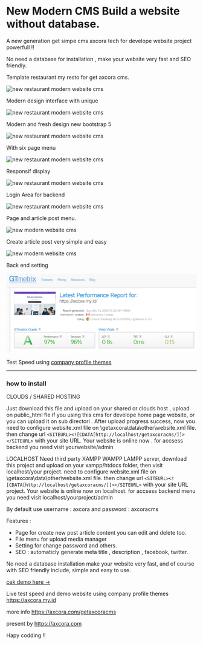 # New Modern CMS Build a website without database.

A new generation get simpe cms axcora tech for develope website project powerfull !!

No need a database for installation , make your website very fast and SEO friendly.

Template restaurant my resto for get axcora cms.

![new restaurant modern website cms](https://a.fsdn.com/con/app/proj/restaurantwebsite-freedownload/screenshots/websiterestoran-restaurant%20cms%20web%20%285%29.png/max/max/1)

Modern design interface with unique

![new restaurant modern website cms](https://a.fsdn.com/con/app/proj/restaurantwebsite-freedownload/screenshots/websiterestoran-restaurant%20cms%20web%20%284%29.png/max/max/1)

Modern and fresh design new bootstrap 5

![new restaurant modern website cms](https://a.fsdn.com/con/app/proj/restaurantwebsite-freedownload/screenshots/websiterestoran-restaurant%20cms%20web%20%283%29.png/max/max/1)

With six page menu

![new restaurant modern website cms](https://a.fsdn.com/con/app/proj/restaurantwebsite-freedownload/screenshots/websiterestoran-restaurant%20cms%20web%20%281%29.png/max/max/1)

Responsif display

![new restaurant modern website cms](https://a.fsdn.com/con/app/proj/restaurantwebsite-freedownload/screenshots/New%20CMS%20modern%20website%20SEO%20%286%29.png/max/max/1)

Login Area for backend

![new restaurant modern website cms](https://a.fsdn.com/con/app/proj/getaxcoracms/screenshots/New%20CMS%20modern%20website%20SEO%20%285%29.png/max/max/1)

Page and article post menu.

![new modern website cms](https://a.fsdn.com/con/app/proj/getaxcoracms/screenshots/New%20CMS%20modern%20website%20SEO%20%284%29.png/max/max/1)

Create article post very simple and easy

![new modern website cms](https://a.fsdn.com/con/app/proj/getaxcoracms/screenshots/New%20CMS%20modern%20website%20SEO%20%282%29.png/max/max/1)

Back end setting



![new modern website cms](test.png)

Test Speed using [company profile themes](https://github.com/mesinkasir/companyprofilwebsite-getaxcoracms)



 -----------------------------------------------------------------
### how to install

CLOUDS / SHARED HOSTING

Just download this file and upload on your shared or clouds host , upload on public_html fle if you using this cms for develope home page website, or you can upload it on sub directori .
After upload progress success, now you need to configure website.xml file on \getaxcora\data\other\website.xml file. then change url `<SITEURL><![CDATA[http://localhost/getaxcoracms/]]></SITEURL>` with your site URL.
Your website is online now . for accsess backend you need visit yourwebsite/admin

LOCALHOST
Need third party XAMPP WAMPP LAMPP server, download this project and upload on your xampp/htdocs folder, then visit localhost/your project. need to configure website.xml file on \getaxcora\data\other\website.xml file. then change url `<SITEURL><![CDATA[http://localhost/getaxcoracms/]]></SITEURL>` with your site URL project.
Your website is online now on localhost. for accsess backend menu you need visit localhost/yourproject/admin

By default use username : axcora and password : axcoracms

Features :
+ Page for create new post article content you can edit and delete too.
+ File menu for upload media manager
+ Setting for change password and others.
+ SEO : automaticly generate meta title , description , facebook, twitter.

No need a database installation make your website very fast, and of course with SEO friendly include, simple and easy to use.


[cek demo here →](https://www.youtube.com/watch?v=vqbeeSLq-Fo)


Live test speed and demo website using company profile themes
https://axcora.my.id


more info https://axcora.com/getaxcoracms


present by https://axcora.com


Hapy codding !!
